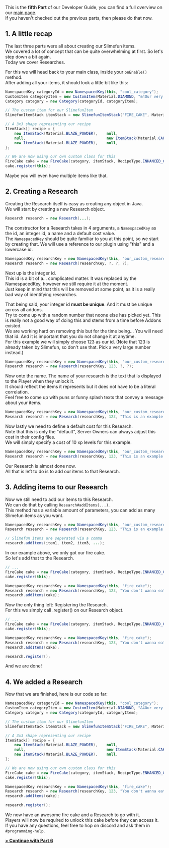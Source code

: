 This is the **fifth Part** of our Developer Guide, you can find a full overview on our [main page](https://github.com/Slimefun/Slimefun4/wiki/Developer-Guide).<br>
If you haven't checked out the previous parts, then please do that now.

## 1. A little recap
The last three parts were all about creating our Slimefun items.<br>
We covered a lot of concept that can be quite overwhelming at first. So let's step down a bit again.<br>
Today we cover Researches.

For this we will head back to your main class, inside your `onEnable()` method.<br>
After adding all your items, it should look a little bit like this:
```java
NamespacedKey categoryId = new NamespacedKey(this, "cool_category");
CustomItem categoryItem = new CustomItem(Material.DIAMOND, "&4Our very cool Category");y
Category category = new Category(categoryId, categoryItem);

// The custom item for our SlimefunItem
SlimefunItemStack itemStack = new SlimefunItemStack("FIRE_CAKE", Material.CAKE, "&4Fire Cake", "", LoreBuilder.radioactive(Radioactivity.HIGH), LoreBuilder.HAZMAT_SUIT_REQUIRED);

// A 3x3 shape representing our recipe
ItemStack[] recipe = {
    new ItemStack(Material.BLAZE_POWDER),    null,                               new ItemStack(Material.BLAZE_POWDER),
    null,                                    new ItemStack(Material.CAKE),       null,
    new ItemStack(Material.BLAZE_POWDER),    null,                               new ItemStack(Material.BLAZE_POWDER)
};

// We are now using our own custom class for this
FireCake cake = new FireCake(category, itemStack, RecipeType.ENHANCED_CRAFTING_TABLE, recipe);
cake.register(this);
```

Maybe you will even have multiple items like that.

## 2. Creating a Research
Creating the Research itself is easy as creating any object in Java.<br>
We will start by creating a new Research object.
```java
Research research = new Research(...);
```

The constructor for a Research takes in 4 arguments, a `NamespacedKey` as the id, an integer id, a name and a default cost value.<br>
The `NamespacedKey` should be quite familiar to you at this point, so we start by creating that. We will use a reference to our plugin using "this" and a lowercase id.
```java
NamespacedKey researchKey = new NamespacedKey(this, "our_custom_research");
Research research = new Research(researchKey, ?, ?, ?);
```

Next up is the integer id.<br>
This id is a bit of a... complicated matter. It was replaced by the NamespacedKey, however we still require it at the moment.<br>
Just keep in mind that this will be removed at some point, as it is a really bad way of identifying researches.

That being said, your integer id **must be unique**. And it must be unique across all addons.<br>
Try to come up with a random number that noone else has picked yet. This is really not a good way of doing this and stems from a time before Addons existed.<br>
We are working hard on removing this but for the time being... You will need that id. And it is important that you do not change it at anytime.<br>
For this example we will simply choose 123 as our id. (Note that 123 is already taken by Slimefun, so don't use that. Pick a very large number instead.)
```java
NamespacedKey researchKey = new NamespacedKey(this, "our_custom_research");
Research research = new Research(researchKey, 123, ?, ?);
```

Now onto the name. The name of your research is the text that is displayed to the Player when they unlock it.<br>
It should reflect the items it represents but it does not have to be a literal correlation.<br>
Feel free to come up with puns or funny splash texts that convey a message about your items.
```java
NamespacedKey researchKey = new NamespacedKey(this, "our_custom_research");
Research research = new Research(researchKey, 123, "This is an example message", ?);
```

Now lastly we need to define a default cost for this Research.<br>
Note that this is only the "default", Server Owners can always adjust this cost in their config files.<br>
We will simply specify a cost of 10 xp levels for this example.
```java
NamespacedKey researchKey = new NamespacedKey(this, "our_custom_research");
Research research = new Research(researchKey, 123, "This is an example message", 10);
```

Our Research is almost done now.<br>
All that is left to do is to add our items to that Research.

## 3. Adding items to our Research
Now we still need to add our items to this Research.<br>
We can do that by calling `Research#addItems(...)`.<br>
This method has a variable amount of parameters, you can add as many Slimefun items as you want.

```java
NamespacedKey researchKey = new NamespacedKey(this, "our_custom_research");
Research research = new Research(researchKey, 123, "This is an example message", 10);

// Slimefun items are seperated via a comma
research.addItems(item1, item2, item3, ...);
```

In our example above, we only got our fire cake.<br>
So let's add that to the Research.
```java
// ...
FireCake cake = new FireCake(category, itemStack, RecipeType.ENHANCED_CRAFTING_TABLE, recipe);
cake.register(this);

NamespacedKey researchKey = new NamespacedKey(this, "fire_cake");
Research research = new Research(researchKey, 123, "You don't wanna eat this", 10);
research.addItems(cake);
```

Now the only thing left: Registering the Research.<br>
For this we simply call .register() on our Research object.

```java
// ...
FireCake cake = new FireCake(category, itemStack, RecipeType.ENHANCED_CRAFTING_TABLE, recipe);
cake.register(this);

NamespacedKey researchKey = new NamespacedKey(this, "fire_cake");
Research research = new Research(researchKey, 123, "You don't wanna eat this", 10);
research.addItems(cake);

research.register();
```

And we are done!

## 4. We added a Research
Now that we are finished, here is our code so far:

```java
NamespacedKey categoryId = new NamespacedKey(this, "cool_category");
CustomItem categoryItem = new CustomItem(Material.DIAMOND, "&4Our very cool Category");y
Category category = new Category(categoryId, categoryItem);

// The custom item for our SlimefunItem
SlimefunItemStack itemStack = new SlimefunItemStack("FIRE_CAKE", Material.CAKE, "&4Fire Cake", "", LoreBuilder.radioactive(Radioactivity.HIGH), LoreBuilder.HAZMAT_SUIT_REQUIRED);

// A 3x3 shape representing our recipe
ItemStack[] recipe = {
    new ItemStack(Material.BLAZE_POWDER),    null,                               new ItemStack(Material.BLAZE_POWDER),
    null,                                    new ItemStack(Material.CAKE),       null,
    new ItemStack(Material.BLAZE_POWDER),    null,                               new ItemStack(Material.BLAZE_POWDER)
};

// We are now using our own custom class for this
FireCake cake = new FireCake(category, itemStack, RecipeType.ENHANCED_CRAFTING_TABLE, recipe);
cake.register(this);

NamespacedKey researchKey = new NamespacedKey(this, "fire_cake");
Research research = new Research(researchKey, 123, "You don't wanna eat this", 10);
research.addItems(cake);

research.register();
```

We now have an awesome fire cake and a Research to go with it.<br>
Players will now be required to unlock this cake before they can access it.<br>
If you have any questions, feel free to hop on discord and ask them in `#programming-help`.

[**> Continue with Part 6**](https://github.com/Slimefun/Slimefun4/wiki/Developer-Guide-(6-Custom-Heads))
